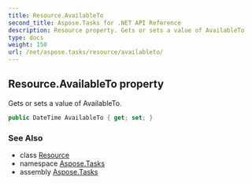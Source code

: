 ```yaml
---
title: Resource.AvailableTo
second_title: Aspose.Tasks for .NET API Reference
description: Resource property. Gets or sets a value of AvailableTo
type: docs
weight: 150
url: /net/aspose.tasks/resource/availableto/
---
```

## Resource.AvailableTo property

Gets or sets a value of AvailableTo.

```csharp
public DateTime AvailableTo { get; set; }
```

### See Also

* class [Resource](../)
* namespace [Aspose.Tasks](../../resource/)
* assembly [Aspose.Tasks](../../../)


